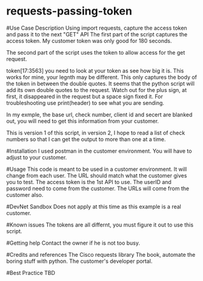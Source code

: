 # requests-passing-token
#Use Case Description
Using import requests, capture the access token and pass it to the next "GET" API 
The first part of the script captures the access token. My customer token was only good for 180 seconds. 

The second part of the script uses the token to allow access for the get request.

token[17:3563] you need to look at your token as see how big it is. This works for mine, your legnth may be different. This only captures the body of the token in between the double quotes. It seems that the python script will add its own double quotes to the request. Watch out for the plus sign, at first, it disappeared in the request but a space sign fixed it. For troubleshooting use print(header) to see what you are sending. 

In my exmple, the base url, check number, client id and secert are blanked out, you will need to get this information from your customer. 

This is version 1 of this script, in version 2, I hope to read a list of check numbers so that I can get the output to more than one at a time.

#Installation
I used postman in the customer environment. You will have to adjust to your customer.

#Usage
This code is meant to be used in a customer environment. It will change from each user. The URL should match what the customer gives you to test. The access token is the 1st API to use. The userID and password need to come from the customer. The URLs will come from the customer also.

#DevNet Sandbox
Does not apply at this time as this example is a real customer.

#Known issues
The tokens are all differnt, you must figure it out to use this script.

#Getting help
Contact the owner if he is not too busy.

#Credits and references
The Cisco requests library
The book, automate the boring stuff with python.
The customer's developer portal.

#Best Practice
TBD

